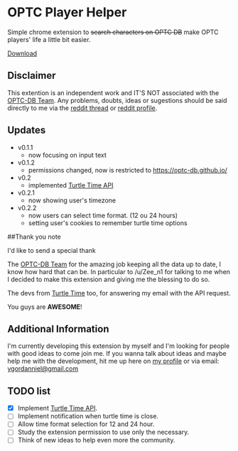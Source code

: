 # OPTC Player Helper

Simple chrome extension to ~~search characters on OPTC DB~~ make OPTC players' life a little bit easier.

[Download](https://chrome.google.com/webstore/detail/optc-db-character-searche/bonlajhafobfegenljlmpnmkodpgfpmc)

## Disclaimer

This extention is an independent work and IT'S NOT associated with the [OPTC-DB Team](https://github.com/optc-db/optc-db.github.io).
Any problems, doubts, ideas or sugestions should be said directly to me via the [reddit thread](https://www.reddit.com/r/OnePieceTC/comments/4l6oxz/optc_db_chrome_extension/) or [reddit profile](https://www.reddit.com/user/ygaum).

## Updates

* v0.1.1
  * now focusing on input text
* v0.1.2
  * permissions changed, now is restricted to https://optc-db.github.io/
* v0.2
  * implemented [Turtle Time API](https://optctimer.com)
* v0.2.1
  * now showing user's timezone
* v0.2.2
  * now users can select time format. (12 ou 24 hours)
  * setting user's cookies to remember turtle time options

##Thank you note

I'd like to send a special thank

The [OPTC-DB Team](https://github.com/optc-db/optc-db.github.io) for the amazing job keeping all the data up to date, I know how hard that can be. In particular to /u/Zee_n1 for talking to me when I decided to make this extension and giving me the blessing to do so.

The devs from [Turtle Time](https://optctimer.com) too, for answering my email with the API request.

You guys are **AWESOME**!

## Additional Information

I'm currently developing this extension by myself and I'm looking for people with good ideas to come join me. If you wanna talk about ideas and maybe help me with the development, hit me up here on [my profile](https://github.com/ygordanniel) or via email: ygordanniel@gmail.com

## TODO list

- [x] Implement [Turtle Time API](https://www.reddit.com/r/OnePieceTC/comments/4lsd3y/turtle_time_api_released_for_developers/).
- [ ] Implement notification when turtle time is close.
- [ ] Allow time format selection for 12 and 24 hour.
- [ ] Study the extension permission to use only the necessary.
- [ ] Think of new ideas to help even more the community.
